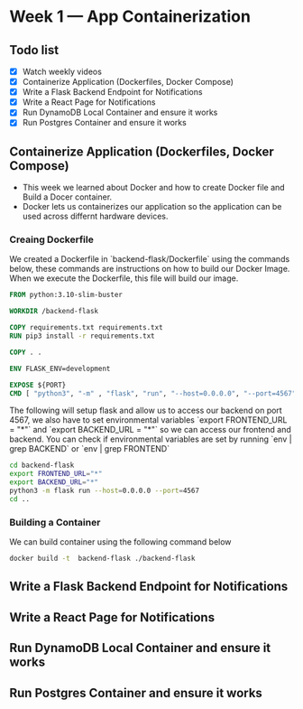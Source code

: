 # Week 1 — App Containerization


## Todo list
- [x] Watch weekly videos
- [x] Containerize Application (Dockerfiles, Docker Compose)
- [x] Write a Flask Backend Endpoint for Notifications
- [x] Write a React Page for Notifications
- [x] Run DynamoDB Local Container and ensure it works
- [x] Run Postgres Container and ensure it works

## Containerize Application (Dockerfiles, Docker Compose)
* This week we learned about Docker and how to create Docker file and Build a Docer container.
* Docker lets us containerizes our application so the application can be used across differnt hardware devices.

### Creaing Dockerfile
 <p>We created a Dockerfile in `backend-flask/Dockerfile` using the commands below, these commands are instructions on how to build our Docker Image. When we execute the Dockerfile, this file will build our image.</p>
 
 ```dockerfile
FROM python:3.10-slim-buster

WORKDIR /backend-flask

COPY requirements.txt requirements.txt
RUN pip3 install -r requirements.txt

COPY . .

ENV FLASK_ENV=development

EXPOSE ${PORT}
CMD [ "python3", "-m" , "flask", "run", "--host=0.0.0.0", "--port=4567"]
```
<p>The following will setup flask and allow us to access our backend on port 4567, we also have to set environmental variables `export FRONTEND_URL = "*"` and `export BACKEND_URL = "*"` so we can access our frontend and backend. You can check if environmental variables are set by running `env | grep BACKEND` or  `env | grep FRONTEND` </p>

```sh
cd backend-flask
export FRONTEND_URL="*"
export BACKEND_URL="*"
python3 -m flask run --host=0.0.0.0 --port=4567
cd ..
```
### Building a Container
<p>We can build container using the following command below</p>

 ```sh
docker build -t  backend-flask ./backend-flask
```



## Write a Flask Backend Endpoint for Notifications


## Write a React Page for Notifications

 
## Run DynamoDB Local Container and ensure it works



## Run Postgres Container and ensure it works


